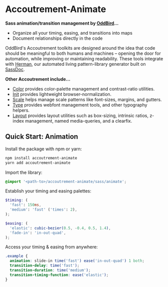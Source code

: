 Accoutrement-Animate
====================

**Sass animation/transition management by [OddBird][oddbird]…**

- Organize all your timing, easing, and transitions into maps
- Document relationships directly in the code

[oddbird]: http://oddbird.net/

OddBird's Accoutrement toolkits are designed around the idea
that code should be meaningful to both humans and machines –
opening the door for automation,
while improving or maintaining readability.
These tools integrate with [Herman][Herman],
our automated living pattern-library generator
built on [SassDoc][SassDoc].

[Herman]: http://oddbird.net/herman/
[SassDoc]: http://sassdoc.com/


**Other Accoutrement include…**

- [Color](http://oddbird.net/accoutrement-color/)
  provides color-palette management and contrast-ratio utilities.
- [Init](http://oddbird.net/accoutrement-init/)
  provides lightweight browser-normalization.
- [Scale](http://oddbird.net/accoutrement-scale/)
  helps manage scale patterns like font-sizes, margins, and gutters.
- [Type](http://oddbird.net/accoutrement-type/)
  provides webfont management tools,
  and other typography helpers.
- [Layout](http://oddbird.net/accoutrement-layout/)
  provides layout utilities such as
  box-sizing, intrinsic ratios, z-index management,
  named media-queries, and a clearfix.


Quick Start: Animation
----------------------

Install the package with npm or yarn:

```bash
npm install accoutrement-animate
yarn add accoutrement-animate
```

Import the library:

```scss
@import '<path-to>/accoutrement-animate/sass/animate';
```

Establish your timing and easing palettes:

```scss
$timing: (
  'fast': 150ms,
  'medium': 'fast' ('times': 2),
);

$easing: (
  'elastic': cubic-bezier(0.5, -0.4, 0.5, 1.4),
  'fade-in': 'in-out-quad',
);
```

Access your timing & easing from anywhere:

```scss
.example {
  animation: slide-in time('fast') ease('in-out-quad') 1 both;
  transition-delay: time('fast');
  transition-duration: time('medium');
  transition-timing-function: ease('elastic');
}
```
